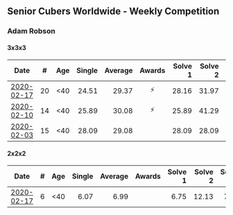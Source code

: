 ## Senior Cubers Worldwide - Weekly Competition
### Adam Robson

#### 3x3x3

| Date | # | Age | Single | Average | Awards | Solve 1 | Solve 2 | Solve 3 | Solve 4 | Solve 5 | Video |
| :--: | :--: | :--: | --: | --: | :--: | --: | --: | --: | --: | --: | :-- |
| [2020-02-17](../3x3x3/2020-02-17.md) | 20 | <40 | 24.51 | 29.37 | ⚡ | 28.16 | 31.97 | 32.39 | 27.99 | 24.51 | [Link](https://www.facebook.com/events/616423959107229/permalink/617588112324147/) |
| [2020-02-10](../3x3x3/2020-02-10.md) | 14 | <40 | 25.89 | 30.08 | ⚡ | 25.89 | 41.29 | 29.30 | 29.96 | 30.97 | [Link](https://www.facebook.com/groups/1604105099735401/permalink/2138737352938837/) |
| [2020-02-03](../3x3x3/2020-02-03.md) | 15 | <40 | 28.09 | 29.08 |  | 28.09 | 28.09 | 31.06 | - | - | [Link](https://www.facebook.com/100005428097972/videos/1273943639463227/) |

#### 2x2x2

| Date | # | Age | Single | Average | Awards | Solve 1 | Solve 2 | Solve 3 | Solve 4 | Solve 5 | Video |
| :--: | :--: | :--: | --: | --: | :--: | --: | --: | --: | --: | --: | :-- |
| [2020-02-17](../2x2x2/2020-02-17.md) | 6 | <40 | 6.07 | 6.99 |  | 6.75 | 12.13 | 7.34 | 6.87 | 6.07 | [Link](https://www.facebook.com/events/176704156956327/permalink/178953400064736/) |

